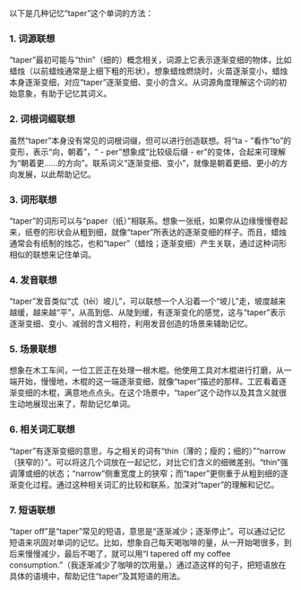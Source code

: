 以下是几种记忆“taper”这个单词的方法：

### 1. 词源联想
“taper”最初可能与“thin”（细的）概念相关，词源上它表示逐渐变细的物体，比如蜡烛（以前蜡烛通常是上细下粗的形状）。想象蜡烛燃烧时，火苗逐渐变小，蜡烛本身逐渐变细，对应“taper”逐渐变细、变小的含义。从词源角度理解这个词的初始意象，有助于记忆其词义。

### 2. 词根词缀联想
虽然“taper”本身没有常见的词根词缀，但可以进行创造联想。将“ta - ”看作“to”的变形，表示“向，朝着”，“ - per”想象成“比较级后缀 - er”的变体，合起来可理解为“朝着更……的方向”。联系词义“逐渐变细、变小”，就像是朝着更细、更小的方向发展，以此帮助记忆。

### 3. 词形联想
“taper”的词形可以与“paper（纸）”相联系。想象一张纸，如果你从边缘慢慢卷起来，纸卷的形状会从粗到细，就像“taper”所表达的逐渐变细的样子。而且，蜡烛通常会有纸制的烛芯，也和“taper”（蜡烛；逐渐变细）产生关联，通过这种词形相似的联想来记住单词。

### 4. 发音联想
“taper”发音类似“忒（tēi）坡儿”，可以联想一个人沿着一个“坡儿”走，坡度越来越缓，越来越“平”，从高到低、从陡到缓，有逐渐变化的感觉，这与“taper”表示逐渐变细、变小、减弱的含义相符，利用发音创造的场景来辅助记忆。

### 5. 场景联想
想象在木工车间，一位工匠正在处理一根木棍。他使用工具对木棍进行打磨，从一端开始，慢慢地，木棍的这一端逐渐变细，就像“taper”描述的那样。工匠看着逐渐变细的木棍，满意地点点头。在这个场景中，“taper”这个动作以及其含义就很生动地展现出来了，帮助记忆单词。

### 6. 相关词汇联想
“taper”有逐渐变细的意思，与之相关的词有“thin（薄的；瘦的；细的）”“narrow（狭窄的）”。可以将这几个词放在一起记忆，对比它们含义的细微差别。“thin”强调薄或细的状态；“narrow”侧重宽度上的狭窄；而“taper”更侧重于从粗到细的逐渐变化过程。通过这种相关词汇的比较和联系，加深对“taper”的理解和记忆。

### 7. 短语联想
“taper off”是“taper”常见的短语，意思是“逐渐减少；逐渐停止”。可以通过记忆短语来巩固对单词的记忆。比如，想象自己每天喝咖啡的量，从一开始喝很多，到后来慢慢减少，最后不喝了，就可以用“I tapered off my coffee consumption.”（我逐渐减少了咖啡的饮用量。）通过造这样的句子，把短语放在具体的语境中，帮助记住“taper”及其短语的用法。 